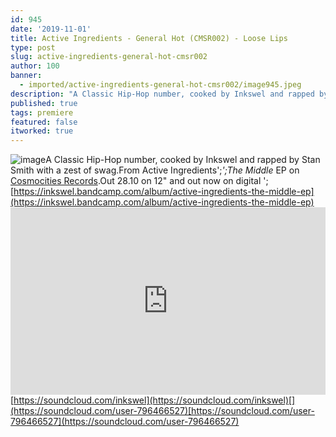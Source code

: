 ```yaml
---
id: 945
date: '2019-11-01'
title: Active Ingredients - General Hot (CMSR002) - Loose Lips
type: post
slug: active-ingredients-general-hot-cmsr002
author: 100
banner:
  - imported/active-ingredients-general-hot-cmsr002/image945.jpeg
description: "A Classic Hip-Hop number, cooked by Inkswel and rapped by Stan Smith with a zest of swag. From Active Ingredients'\_The Middle EP on Cosmocities Records. Out 28.10 on 12\" and out now on digital – https://inkswel.bandcamp.com/album/active-ingredients-the-middle-ep https://soundcloud.com/inkswel https://soundcloud.com/user-796466527 [...]Read More..."
published: true
tags: premiere
featured: false
itworked: true
---
```

![image](../imported/active-ingredients-general-hot-cmsr002/image945.jpeg)A Classic Hip-Hop number, cooked by Inkswel and rapped by Stan Smith with a zest of swag.From Active Ingredients';_';The Middle_ EP on [Cosmocities Records](https://www.discogs.com/label/1628368-Cosmocities-Records).Out 28.10 on 12" and out now on digital '; [](https://inkswel.bandcamp.com/album/active-ingredients-the-middle-ep)[https://inkswel.bandcamp.com/album/active-ingredients-the-middle-ep](https://inkswel.bandcamp.com/album/active-ingredients-the-middle-ep)<iframe width='100%' height='300' scrolling='no' frameborder='no' allow='autoplay' src='https://w.soundcloud.com/player/?url=https%3A//api.soundcloud.com/tracks/698217943&color=%23ff5500&auto_play=false&hide_related=false&show_comments=true&show_user=true&show_reposts=false&show_teaser=true'></iframe>[https://soundcloud.com/inkswel](https://soundcloud.com/inkswel)[](https://soundcloud.com/user-796466527)[https://soundcloud.com/user-796466527](https://soundcloud.com/user-796466527)